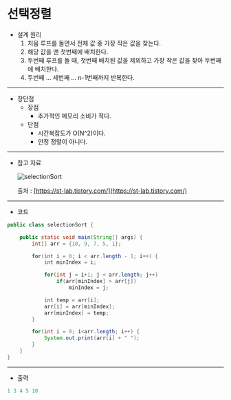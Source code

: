 # 선택정렬


- 설계 원리
    1. 처음 루프를 돌면서 전체 값 중 가장 작은 값을 찾는다.
    2. 해당 값을 맨 첫번째에 배치한다.
    3. 두번째 루프를 돌 때, 첫번째 배치된 값을 제외하고 가장 작은 값을 찾아 두번째에 배치한다.
    4. 두번째 … 세번째 … n-1번째까지 반복한다.

---

- 장단점
    - 장점
        - 추가적인 메모리 소비가 적다.
    - 단점
        - 시간복잡도가 O(N^2)이다.
        - 안정 정렬이 아니다.

---

- 참고 자료
    
    ![selectionSort](https://img1.daumcdn.net/thumb/R1280x0/?scode=mtistory2&fname=https%3A%2F%2Fblog.kakaocdn.net%2Fdn%2FcO4e4B%2FbtqNhbVoPkl%2F2ZLzCObztYU79fb9dkns8K%2Fimg.png)
    
    출처 : [https://st-lab.tistory.com/](https://st-lab.tistory.com/)
    
---

- 코드

```java
public class selectionSort {

    public static void main(String[] args) {
        int[] arr = {10, 9, 7, 5, 1};

        for(int i = 0; i < arr.length - 1; i++) {
            int minIndex = i;

            for(int j = i+1; j < arr.length; j++)
                if(arr[minIndex] > arr[j])
                    minIndex = j;

            int temp = arr[i];
            arr[i] = arr[minIndex];
            arr[minIndex] = temp;
        }

        for(int i = 0; i<arr.length; i++) {
            System.out.print(arr[i] + " ");
        }
    }
}
```

---

- 출력

```java
1 3 4 5 10
```